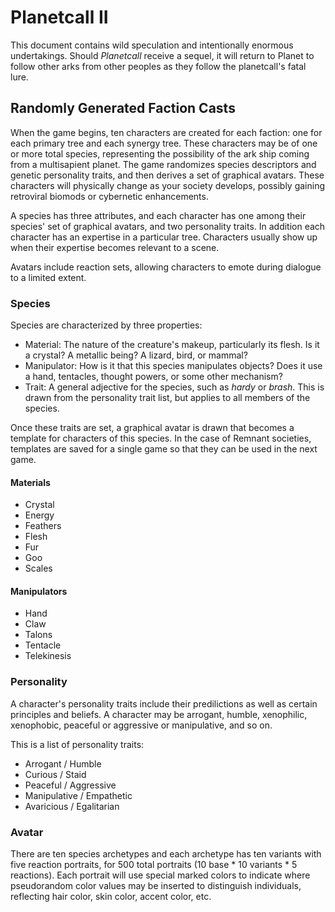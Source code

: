 # Planetcall II

This document contains wild speculation and intentionally enormous undertakings. Should *Planetcall* receive a sequel, it will return to Planet to follow other arks from other peoples as they follow the planetcall's fatal lure.

## Randomly Generated Faction Casts

When the game begins, ten characters are created for each faction: one for each primary tree and each synergy tree. These characters may be of one or more total species, representing the possibility of the ark ship coming from a multisapient planet. The game randomizes species descriptors and genetic personality traits, and then derives a set of graphical avatars. These characters will physically change as your society develops, possibly gaining retroviral biomods or cybernetic enhancements.

A species has three attributes, and each character has one among their species' set of graphical avatars, and two personality traits. In addition each character has an expertise in a particular tree. Characters usually show up when their expertise becomes relevant to a scene.

Avatars include reaction sets, allowing characters to emote during dialogue to a limited extent.

### Species

Species are characterized by three properties:

- Material: The nature of the creature's makeup, particularly its flesh. Is it a crystal? A metallic being? A lizard, bird, or mammal?
- Manipulator: How is it that this species manipulates objects? Does it use a hand, tentacles, thought powers, or some other mechanism?
- Trait: A general adjective for the species, such as *hardy* or *brash*. This is drawn from the personality trait list, but applies to all members of the species.

Once these traits are set, a graphical avatar is drawn that becomes a template for characters of this species. In the case of Remnant societies, templates are saved for a single game so that they can be used in the next game.

#### Materials

- Crystal
- Energy
- Feathers
- Flesh
- Fur
- Goo
- Scales

#### Manipulators

- Hand
- Claw
- Talons
- Tentacle
- Telekinesis

### Personality

A character's personality traits include their predilictions as well as certain principles and beliefs. A character may be arrogant, humble, xenophilic, xenophobic, peaceful or aggressive or manipulative, and so on.

This is a list of personality traits:

- Arrogant / Humble
- Curious / Staid
- Peaceful / Aggressive
- Manipulative / Empathetic
- Avaricious / Egalitarian

### Avatar

There are ten species archetypes and each archetype has ten variants with five reaction portraits, for 500 total portraits (10 base * 10 variants * 5 reactions). Each portrait will use special marked colors to indicate where pseudorandom color values may be inserted to distinguish individuals, reflecting hair color, skin color, accent color, etc.
